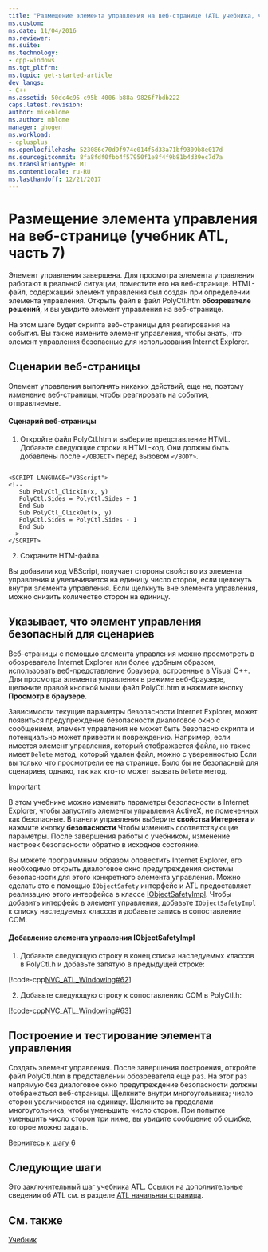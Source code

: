 ```yaml
---
title: "Размещение элемента управления на веб-странице (ATL учебника, часть 7) | Документы Microsoft"
ms.custom: 
ms.date: 11/04/2016
ms.reviewer: 
ms.suite: 
ms.technology:
- cpp-windows
ms.tgt_pltfrm: 
ms.topic: get-started-article
dev_langs:
- C++
ms.assetid: 50dc4c95-c95b-4006-b88a-9826f7bdb222
caps.latest.revision: 
author: mikeblome
ms.author: mblome
manager: ghogen
ms.workload:
- cplusplus
ms.openlocfilehash: 523086c70d9f974c014f5d33a71bf9309b8e017d
ms.sourcegitcommit: 8fa8fdf0fbb4f57950f1e8f4f9b81b4d39ec7d7a
ms.translationtype: MT
ms.contentlocale: ru-RU
ms.lasthandoff: 12/21/2017
---
```

# <a name="putting-the-control-on-a-web-page-atl-tutorial-part-7"></a>Размещение элемента управления на веб-странице (учебник ATL, часть 7)
Элемент управления завершена. Для просмотра элемента управления работают в реальной ситуации, поместите его на веб-странице. HTML-файл, содержащий элемент управления был создан при определении элемента управления. Открыть файл в файл PolyCtl.htm **обозревателе решений**, и вы увидите элемент управления на веб-странице.  
  
 На этом шаге будет скрипта веб-страницы для реагирования на события. Вы также измените элемент управления, чтобы знать, что элемент управления безопасные для использования Internet Explorer.  
  
## <a name="scripting-the-web-page"></a>Сценарии веб-страницы  
 Элемент управления выполнять никаких действий, еще не, поэтому изменение веб-страницы, чтобы реагировать на события, отправляемые.  
  
#### <a name="to-script-the-web-page"></a>Сценарий веб-страницы  
  
1.  Откройте файл PolyCtl.htm и выберите представление HTML. Добавьте следующие строки в HTML-код. Они должны быть добавлены после `</OBJECT>` перед вызовом `</BODY>`.  
  
 ```  
 
 <SCRIPT LANGUAGE="VBScript">  
 <!--  
    Sub PolyCtl_ClickIn(x, y)  
    PolyCtl.Sides = PolyCtl.Sides + 1  
    End Sub  
    Sub PolyCtl_ClickOut(x, y)  
    PolyCtl.Sides = PolyCtl.Sides - 1  
    End Sub  
 -->  
 </SCRIPT>  
 ```  
  
2.  Сохраните HTM-файла.  
  
 Вы добавили код VBScript, получает стороны свойство из элемента управления и увеличивается на единицу число сторон, если щелкнуть внутри элемента управления. Если щелкнуть вне элемента управления, можно снизить количество сторон на единицу.  
  
## <a name="indicating-that-the-control-is-safe-for-scripting"></a>Указывает, что элемент управления безопасный для сценариев  
 Веб-страницы с помощью элемента управления можно просмотреть в обозревателе Internet Explorer или более удобным образом, использовать веб-представление браузера, встроенные в Visual C++. Для просмотра элемента управления в режиме веб-браузере, щелкните правой кнопкой мыши файл PolyCtl.htm и нажмите кнопку **Просмотр в браузере**.  
  
 Зависимости текущие параметры безопасности Internet Explorer, может появиться предупреждение безопасности диалоговое окно с сообщением, элемент управления не может быть безопасно скрипта и потенциально может привести к повреждению. Например, если имеется элемент управления, который отображается файла, но также имеет `Delete` метод, который удален файл, можно с уверенностью Если вы только что просмотрели ее на странице. Было бы не безопасный для сценариев, однако, так как кто-то может вызвать `Delete` метод.  
  
> [!IMPORTANT]
>  В этом учебнике можно изменить параметры безопасности в Internet Explorer, чтобы запустить элементы управления ActiveX, не помеченных как безопасные. В панели управления выберите **свойства Интернета** и нажмите кнопку **безопасности** Чтобы изменить соответствующие параметры. После завершения работы с учебником, изменение настроек безопасности обратно в исходное состояние.  
  
 Вы можете программным образом оповестить Internet Explorer, его необходимо открыть диалоговое окно предупреждения системы безопасности для этого конкретного элемента управления. Можно сделать это с помощью `IObjectSafety` интерфейс и ATL предоставляет реализацию этого интерфейса в классе [IObjectSafetyImpl](../atl/reference/iobjectsafetyimpl-class.md). Чтобы добавить интерфейс в элемент управления, добавьте `IObjectSafetyImpl` к списку наследуемых классов и добавьте запись в сопоставление COM.  
  
#### <a name="to-add-iobjectsafetyimpl-to-the-control"></a>Добавление элемента управления IObjectSafetyImpl  
  
1.  Добавьте следующую строку в конец списка наследуемых классов в PolyCtl.h и добавьте запятую в предыдущей строке:  
  
 [!code-cpp[NVC_ATL_Windowing#62](../atl/codesnippet/cpp/putting-the-control-on-a-web-page-atl-tutorial-part-7_1.h)]  
  
2.  Добавьте следующую строку к сопоставлению COM в PolyCtl.h:  
  
 [!code-cpp[NVC_ATL_Windowing#63](../atl/codesnippet/cpp/putting-the-control-on-a-web-page-atl-tutorial-part-7_2.h)]  
  
## <a name="building-and-testing-the-control"></a>Построение и тестирование элемента управления  
 Создать элемент управления. После завершения построения, откройте файл PolyCtl.htm в представлении обозревателя еще раз. На этот раз напрямую без диалоговое окно предупреждение безопасности должны отображаться веб-страницы. Щелкните внутри многоугольника; число сторон увеличивается на единицу. Щелкните за пределами многоугольника, чтобы уменьшить число сторон. При попытке уменьшить число сторон три ниже, вы увидите сообщение об ошибке, которое можно задать.  
  
 [Вернитесь к шагу 6](../atl/adding-a-property-page-atl-tutorial-part-6.md)  
  
## <a name="next-steps"></a>Следующие шаги  
 Это заключительный шаг учебника ATL. Ссылки на дополнительные сведения об ATL см. в разделе [ATL начальная страница](../atl/active-template-library-atl-concepts.md).  
  
## <a name="see-also"></a>См. также  
 [Учебник](../atl/active-template-library-atl-tutorial.md)

